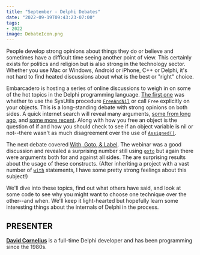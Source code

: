 ```yaml
---
title: "September - Delphi Debates"
date: "2022-09-19T09:43:23-07:00"
tags:
- 2022
image: DebateIcon.png
---
```


People develop strong opinions about things they do or believe and sometimes have a difficult time seeing another point of view. This certainly exists for politics and religion but is also strong in the technology sector. Whether you use Mac or Windows, Android or iPhone, C++ or Delphi, it's not hard to find heated discussions about what is the best or "right" choice.

Embarcadero is hosting a series of online discussions to weigh in on some of the hot topics in the Delphi programming language. [The first one](https://blogs.embarcadero.com/freeandnil-delphi-developer-debate) was whether to use the SysUtils procedure [`FreeAndNil`](https://docwiki.embarcadero.com/Libraries/Alexandria/en/System.SysUtils.FreeAndNil) or call `Free` explicitly on your objects. This is a long-standing debate with strong opinions on both sides. A quick internet search will reveal many arguments, [some from long ago](https://stackoverflow.com/questions/3159376/which-is-preferable-free-or-freeandnil), and [some more recent](http://www.delphimagazine.com/2020/06/05/magic-behind-freeandnil). Along with how you free an object is the question of if and how you should check to see if an object variable is nil or not--there wasn't as much disagreement over the use of [`Assigned()`](https://docwiki.embarcadero.com/Libraries/Alexandria/en/System.Assigned).

The next debate covered [With, Goto, &amp; Label](https://blogs.embarcadero.com/delphi-developer-debate-with-goto-label-sllides-and-replay). The webinar was a good discussion and revealed a surprising number still using [`goto`](https://docwiki.embarcadero.com/RADStudio/Alexandria/en/Goto) but again there were arguments both for and against all sides. The  are surprising results about the usage of these constructs. (After inheriting a project with a vast number of [`with`](https://docwiki.embarcadero.com/RADStudio/Alexandria/en/Declarations_and_Statements_(Delphi)#With_Statements) statements, I have some pretty strong feelings about this subject!) 

We'll dive into these topics, find out what others have said, and look at some code to see why you might want to choose one technique over the other--and when. We'll keep it light-hearted but hopefully learn some interesting things about the internals of Delphi in the process.

## PRESENTER ##

[**David Cornelius**](https://corneliusconcepts.tech/aboutme) is a full-time Delphi developer and has been programming since the 1980s.
